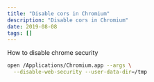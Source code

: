 ```yaml
---
title: "Disable cors in Chromium"
description: "Disable cors in Chromium"
date: 2019-08-08
tags: []
---
```


How to disable chrome security

```bash
open /Applications/Chromium.app --args \
  --disable-web-security --user-data-dir=/tmp
```
